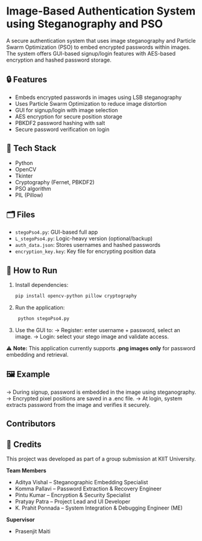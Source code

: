 # Image-Based Authentication System using Steganography and PSO

A secure authentication system that uses image steganography and Particle Swarm Optimization (PSO) to embed encrypted passwords within images. The system offers GUI-based signup/login features with AES-based encryption and hashed password storage.

## 🔒 Features
- Embeds encrypted passwords in images using LSB steganography
- Uses Particle Swarm Optimization to reduce image distortion
- GUI for signup/login with image selection
- AES encryption for secure position storage
- PBKDF2 password hashing with salt
- Secure password verification on login

## 🧠 Tech Stack
- Python
- OpenCV
- Tkinter
- Cryptography (Fernet, PBKDF2)
- PSO algorithm
- PIL (Pillow)

## 🗂 Files
- `stegoPso4.py`: GUI-based full app
- `L_stegoPso4.py`: Logic-heavy version (optional/backup)
- `auth_data.json`: Stores usernames and hashed passwords
- `encryption_key.key`: Key file for encrypting position data

## 🚀 How to Run

1. Install dependencies:
   ```bash
   pip install opencv-python pillow cryptography
2. Run the application:
   ```bash
    python stegoPso4.py

3. Use the GUI to:
    -> Register: enter username + password, select an image.
    -> Login: select your stego image and validate access.

⚠️ **Note:** This application currently supports **.png images only** for password embedding and retrieval.

## 🖼 Example
-> During signup, password is embedded in the image using steganography.
-> Encrypted pixel positions are saved in a .enc file.
-> At login, system extracts password from the image and verifies it securely.

## Contributors

## 🙌 Credits

This project was developed as part of a group submission at KIIT University.

**Team Members**  
- Aditya Vishal – Steganographic Embedding Specialist  
- Komma Pallavi – Password Extraction & Recovery Engineer  
- Pintu Kumar – Encryption & Security Specialist  
- Pratyay Patra – Project Lead and UI Developer  
- K. Prahit Ponnada – System Integration & Debugging Engineer (ME)

**Supervisor**  
- Prasenjit Maiti  
